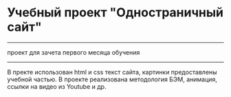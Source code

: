 # Учебный проект "Одностраничный сайт"
_______________________________________
проект для зачета первого месяца обучения
__________________________________________
В пректе использован html и css
текст сайта, картинки предоставлены учебной частью.
В проекте реализована методология БЭМ, анимация, ссылки на видео из Youtube и др.

